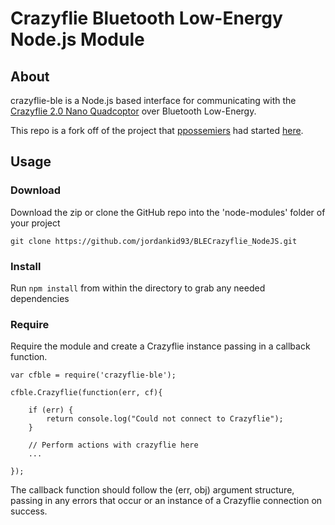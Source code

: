 # Crazyflie Bluetooth Low-Energy Node.js Module

## About
crazyflie-ble is a Node.js based interface for communicating with
the [Crazyflie 2.0 Nano Quadcoptor](https://www.bitcraze.io/crazyflie-2/) over Bluetooth Low-Energy.

This repo is a fork off of the project that [ppossemiers](https://github.com/ppossemiers) had started [here](https://github.com/ppossemiers/BLECrazyflie_NodeJS).

## Usage

### Download
Download the zip or clone the GitHub repo into the 'node-modules' folder of your project

`git clone https://github.com/jordankid93/BLECrazyflie_NodeJS.git`

### Install
Run `npm install` from within the directory to grab any needed dependencies

### Require
Require the module and create a Crazyflie instance passing in a callback function.

	var cfble = require('crazyflie-ble');

	cfble.Crazyflie(function(err, cf){

		if (err) {
			return console.log("Could not connect to Crazyflie");
		}

		// Perform actions with crazyflie here
		...

	});

The callback function should follow the (err, obj) argument structure, passing in any errors that occur or an instance of a Crazyflie connection on success.

